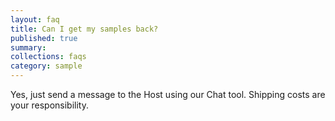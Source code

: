 ```yaml
---
layout: faq
title: Can I get my samples back?
published: true
summary:
collections: faqs
category: sample
---
```


Yes, just send a message to the Host using our Chat tool. Shipping costs are your responsibility.
